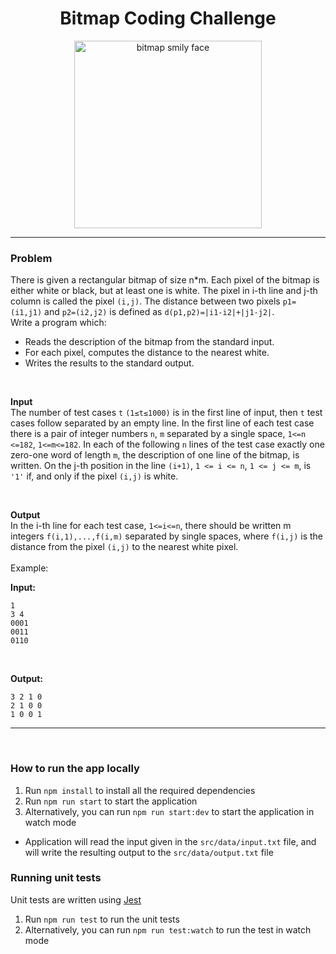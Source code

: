 <h1 align="center">Bitmap Coding Challenge</h1>

<p align="center">
  <img width="300" src="https://learnlearn.uk/binary/wp-content/uploads/sites/11/2017/01/smiley-300x273.png" alt="bitmap smily face">
</p>

***
### Problem
There is given a rectangular bitmap of size n*m. Each pixel of the bitmap is either white or
black, but at least one is white. The pixel in i-th line and j-th column is called the pixel `(i,j)`. The
distance between two pixels `p1=(i1,j1)` and `p2=(i2,j2)` is defined as `d(p1,p2)=|i1-i2|+|j1-j2|`.
<br>
Write a program which:
- Reads the description of the bitmap from the standard input.
- For each pixel, computes the distance to the nearest white.
- Writes the results to the standard output.
<br>

**Input**
<br>
The number of test cases `t` `(1≤t≤1000)` is in the first line of input, then `t` test cases follow
separated by an empty line. In the first line of each test case there is a pair of integer numbers
`n`, `m` separated by a single space, `1<=n <=182`, `1<=m<=182`. In each of the following `n` lines of
the test case exactly one zero-one word of length `m`, the description of one line of the bitmap, is
written. On the j-th position in the line `(i+1)`, `1 <= i <= n`, `1 <= j <= m`, is `'1'` if, and only if the pixel
`(i,j)` is white.

<br>

**Output**
<br>
In the i-th line for each test case, `1<=i<=n`, there should be written m integers `f(i,1),...,f(i,m)`
separated by single spaces, where `f(i,j)` is the distance from the pixel `(i,j)` to the nearest white
pixel. 
<br>
<br>
Example:
<br>

**Input:**
<br>

```
1
3 4
0001
0011
0110
```

<br>

**Output:**
<br>

```
3 2 1 0
2 1 0 0
1 0 0 1
```
***
<br>


### How to run the app locally
1. Run `npm install` to install all the required dependencies
2. Run `npm run start` to start the application
3. Alternatively, you can run `npm run start:dev` to start the application in watch mode

- Application will read the input given in the `src/data/input.txt` file, and will write the resulting output to the `src/data/output.txt` file

### Running unit tests  
Unit tests are written using [Jest](https://jestjs.io/)
1. Run `npm run test` to run the unit tests
2. Alternatively, you can run `npm run test:watch` to run the test in watch mode
